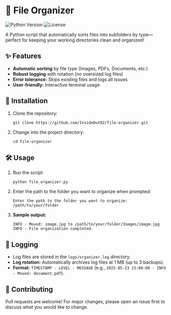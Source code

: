 # 📂 File Organizer

![Python Version](https://img.shields.io/badge/python-3.12+-blue.svg)
![License](https://img.shields.io/badge/license-MIT-green.svg)

A Python script that automatically sorts files into subfolders by type—perfect for keeping your working directories clean and organized!


## ✨ Features

- **Automatic sorting** by file type (Images, PDFs, Documents, etc.)
- **Robust logging** with rotation (no oversized log files)
- **Error tolerance:** Skips existing files and logs all issues
- **User-friendly:** Interactive terminal usage

## 🚀 Installation

1. Clone the repository:
   ```
   git clone https://github.com/InsideOut92/file-organizer.git
   ```
2. Change into the project directory:
   ```
   cd file-organizer
   ```

## 🛠️ Usage

1. Run the script:
   ```
   python file_organizer.py
   ```
2. Enter the path to the folder you want to organize when prompted:
   ```
   Enter the path to the folder you want to organize: /path/to/your/folder
   ```
3. **Sample output:**
   ```
   INFO - Moved: image.jpg to /path/to/your/folder/Images/image.jpg
   INFO - File organization completed.
   ```

## 📝 Logging

- Log files are stored in the `logs/organizer.log` directory.
- **Log rotation:** Automatically archives log files at 1 MB (up to 3 backups).
- **Format:** `TIMESTAMP - LEVEL - MESSAGE` (e.g., `2025-05-23 15:00:00 - INFO - Moved: document.pdf`).

## 🤝 Contributing

Pull requests are welcome! For major changes, please open an issue first to discuss what you would like to change.